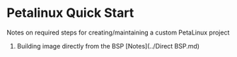 # Petalinux Quick Start
Notes on required steps for creating/maintaining a custom PetaLinux project

1.  Building image directly from the BSP [Notes](../Direct BSP.md)





